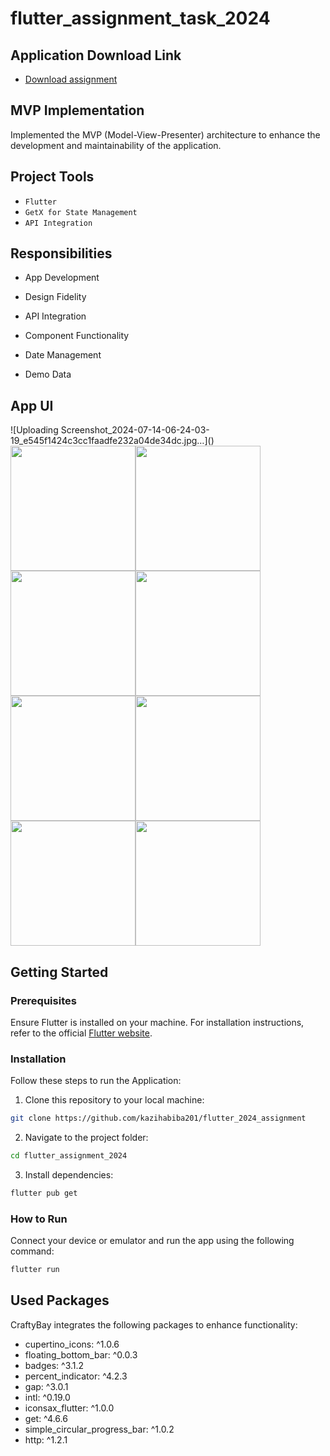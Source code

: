 # flutter_assignment_task_2024


## Application Download Link
- [Download assignment](https://drive.google.com/drive/folders/1Jag13KjQfpJnojqkNFCNZk2isVJ3TVLF?usp=sharing)

## MVP Implementation

Implemented the MVP (Model-View-Presenter) architecture to enhance the development and maintainability of the application.


## Project Tools
- `Flutter`
- `GetX for State Management`
- `API Integration`


## Responsibilities


 - App Development

 - Design Fidelity

 - API Integration

 - Component Functionality

 - Date Management

 - Demo Data





## App UI

<div style="display: flex; flex-wrap: wrap;">
![Uploading Screenshot_2024-07-14-06-24-03-19_e545f1424c3cc1faadfe232a04de34dc.jpg…]()


 <img src="https://github.com/user-attachments/assets/624857ae-d58d-4720-83a0-030ea974baca" width="200" />
  <img src="https://github.com/user-attachments/assets/7bcef5c5-323b-4d69-b74c-557acf929756" width="200" />
  <img src="https://github.com/user-attachments/assets/06724e56-3e79-4eea-b57c-6562d927e215" width="200" />
   <img src="https://github.com/user-attachments/assets/090ba723-8b4a-48be-8ef2-0061239c9e5f" width="200" />
  <img src="https://github.com/user-attachments/assets/2cdc1009-38e2-4742-a623-5b497c864006" width="200" />
    <img src="https://github.com/user-attachments/assets/9da1d45b-0a7b-4174-9192-3c6fce03e7c4" width="200" />
   <img src="https://github.com/user-attachments/assets/de2834bb-fe2f-43a2-b8b3-d90145652fc0" width="200" />
  <img src="https://github.com/user-attachments/assets/f3c9c466-9e36-4c95-8856-317adcceedc2" width="200" />
</div>


## Getting Started

### Prerequisites

Ensure Flutter is installed on your machine. For installation instructions, refer to the official [Flutter website](https://flutter.dev/docs/get-started/install).

### Installation

Follow these steps to run the Application:

1. Clone this repository to your local machine:

```bash
git clone https://github.com/kazihabiba201/flutter_2024_assignment
```

2. Navigate to the project folder:

```bash
cd flutter_assignment_2024
```

3. Install dependencies:

```bash
flutter pub get
```

### How to Run

Connect your device or emulator and run the app using the following command:

```bash
flutter run
```

## Used Packages

CraftyBay integrates the following packages to enhance functionality:
  - cupertino_icons: ^1.0.6
  - floating_bottom_bar: ^0.0.3
  - badges: ^3.1.2
  - percent_indicator: ^4.2.3
  - gap: ^3.0.1
  - intl: ^0.19.0
  - iconsax_flutter: ^1.0.0
  - get: ^4.6.6
  - simple_circular_progress_bar: ^1.0.2
  - http: ^1.2.1
